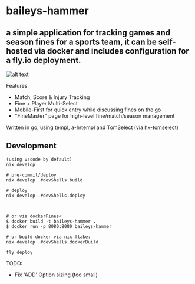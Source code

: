 # baileys-hammer 

## a simple application for tracking games and season fines for a sports team, it can be self-hosted via docker and includes configuration for a fly.io deployment.

![alt text](docs/Kooha-2024-06-27-10-24-42.gif)

Features
- Match, Score & Injury Tracking
- Fine + Player Multi-Select
- Mobile-First for quick entry while discussing fines on the go
- "FineMaster" page for high-level fine/match/season management

Written in go, using templ, a-h/templ and TomSelect (via [hx-tomselect](https://github.com/kiwikid/hx-tomselect))
## Development
```
(using vscode by default)
nix develop .

# pre-commit/deploy
nix develop .#devShells.build

# deploy
nix develop .#devShells.deploy



# or via dockerFines<
$ docker build -t baileys-hammer .
$ docker run -p 8080:8080 baileys-hammer

# or build docker via nix flake:
nix develop .#devShells.dockerBuild

fly deploy
```



TODO: 
- Fix 'ADD' Option sizing (too small)




